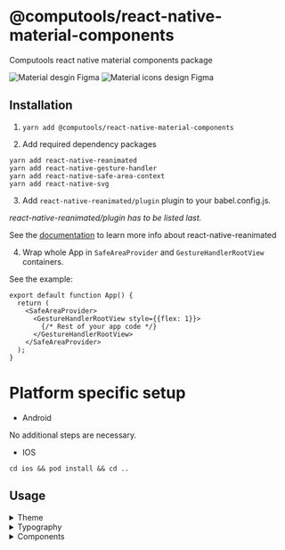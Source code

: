# @computools/react-native-material-components

Computools react native material components package

![Material desgin Figma](https://www.figma.com/design/MY4zoWhMQUMOMIfBGcgSpy/Material-3-Design-Kit-(Community)?node-id=47909-2&p=f&t=Fo0xFwhmWhLMqS8Z-0)
![Material icons design Figma](https://www.figma.com/design/siKJo238QbcA9I2EqYMZ9y/Material-Design-Icons-(Community)?node-id=2402-2207&node-type=canvas&t=xqHD7AwdyHpKWsur-0)

## Installation

1. ```yarn add @computools/react-native-material-components```

2. Add required dependency packages
```
yarn add react-native-reanimated
yarn add react-native-gesture-handler
yarn add react-native-safe-area-context
yarn add react-native-svg
```

3. Add ```react-native-reanimated/plugin``` plugin to your babel.config.js.

_react-native-reanimated/plugin has to be listed last._

See the [documentation](https://docs.swmansion.com/react-native-reanimated/) to learn more info about react-native-reanimated

4. Wrap whole App in ```SafeAreaProvider``` and ```GestureHandlerRootView``` containers.

See the example:

```
export default function App() {
  return (
    <SafeAreaProvider>
      <GestureHandlerRootView style={{flex: 1}}>
        {/* Rest of your app code */}
      </GestureHandlerRootView>
    </SafeAreaProvider>
  );
}
```

# Platform specific setup

- Android

No additional steps are necessary.

- IOS

```cd ios && pod install && cd ..```

## Usage
<details><summary>Theme</summary>
<br />

## Basic usage

You don't need extra steps to use the default theme via whole app. The default theme is ***light***.


## Custom Theme

**You need to wrap whole app in ```MaterialComponentsProvider```**

This library provides an opportunity to automatically create themes from target colors. ```buildThemesFromColors``` function takes theme colors and returns light and dark themes.
Each theme color must be one of the next color formats: hex, rgb or rgba.

_See the example:_
```
import {buildThemesFromColors, type ThemeColors} from '@computools/react-native-material-components';

export const themeColors: ThemeColors = {
  primary: '#2e5242',
  secondary: '#e28f00',
  tertiary: '#cb7375',
  error: '#E4122B',
  neutral: '#d7a0a6',
  neutralVariant: '#ecece8',
};

const themes = buildThemesFromColors(themeColors);

export default function App() {
  return (
    <MaterialComponentsProvider theme={themes.lightTheme}>
     {/* Rest of your app code */}
    </MaterialComponentsProvider>
  );
}
```

Also, you can create a custom theme manually and pass it as a property to the MaterialComponentsProvider component. (hint: Check Theme interface provided by the library)

## Themes provided via the library

This library provides _dark_ and _light_ themes e.g. on iOS 13+ and Android 10+, you can get user's preferred color scheme ('dark' or 'light') with the ([Appearance API](https://reactnative.dev/docs/appearance)).

**You need to wrap whole app in ```MaterialComponentsProvider```**

```
import {useColorScheme} from 'react-native';
import {MaterialComponentsProvider, DarkTheme, LightTheme} from '@computools/react-native-material-components';

export default function App() {
  const scheme = useColorScheme();

  return (
    <MaterialComponentsProvider theme={scheme === 'dark' ? DarkTheme : LightTheme}>
      {/* Rest of your app code */}
    </MaterialComponentsProvider>
  );
};
```

## Using the current Theme in your own components

To gain access to the theme in any component you can use the useTheme hook. It returns the theme object:

```
import React from 'react';
import {TouchableOpacity, Text, TouchableOpacityProps} from 'react-native';
import {useTheme} from '@computools/react-native-material-components';

export const MySubmitButton: React.FC<TouchableOpacityProps> = ({style, ...props}) => {
  const {primary} = useTheme();

  return (
    <TouchableOpacity style={[{backgroundColor: primary.container}, style]} {...props}>
      <Text>Submit</Text>
    </TouchableOpacity>
  );
}
```
</details>
<details><summary>Typography</summary>

## Basic usage

The default font used in this library is Roboto. While no additional setup is required for Android, you will need to perform a few extra steps to configure it on iOS.

### Android

No additional steps are needed for Android. The Roboto font is bundled and ready to use.

### IOS

1. Create the ```react-native.config.js``` file

In the root of your project, create a ```react-native.config.js``` file with the following content:

```
module.exports = {
    assets: ['node_modules/react-native-material-components/ios/fonts'],
};
```

2. Run the Asset Linking Command

Run ```npx react-native-asset```

This will automatically:
- Copy the fonts into the iOS project.
- Add the fonts to the Info.plist file.

3. Rebuild the project

## Custom Typography

**You need to wrap whole app in ```MaterialComponentsProvider```**

You can create a custom typography styles and pass it as a typography property to the MaterialComponentsProvider component.

_See the example:_
```
import {MaterialComponentsProvider, materialTypography, MaterialTypography} from '@computools/react-native-material-components';

const typographyStyles: MaterialTypography = {...materialTypography, bodyMedium: {...materialTypography.bodyMedium, fontFamily: 'Montserrat-Medium'}}

export default function App() {
  return (
    <MaterialComponentsProvider typography={typographyStyles}>
     {/* Rest of your app code */}
    </MaterialComponentsProvider>
  );
}
```

## Using the current Typography in your own components

To gain access to the typography in any component you can use the useTypography hook. It returns the material typography styles object:

```
import React, {PropsWithChildren} from 'react';
import {TouchableOpacity, Text} from 'react-native';
import {useTypography} from '@computools/react-native-material-components';

export const AppBodyLargeText: React.FC<PropsWithChildren> = ({children}) => {
  const {bodyLarge} = useTypography();

  return <Text style={bodyLarge}>{children}</Text>;
}
```
</deatils>
</details>
<details><summary>Components</summary>
<br />
<details><summary>Activity Indicators</summary>
<br />
<details><summary>Circular Activity Indicator</summary>
<br />

**Properties**

| name | description | type | default |
| ------ | ------ | ------ | ----|
| progress | set up progress if you want to determinate the indicator (from 0 to 100) | number | - |
| size | - | number | 120 |
| strokeWidth | - | number | 0.04 of the size |
| trackColor | - | ColorValue | - |
| indicatorColor | - | ColorValue | - |
| determinateAnimationDuration | - | number | 1000 |
| indeterminateAnimationDuration | - | number | 800 |

![circular activity indicator gif](https://ik.imagekit.io/Computools/rn-material-components/circular-indicator-gif.gif?updatedAt=1705066319093)
</details>
<details><summary>Linear Activity Indicator</summary>
<br />

**Properties**

| name | description | type | default |
| ------ | ------ | ------ | ----|
| progress | set up progress if you want to determinate the indicator (from 0 to 100) | number | - |
| trackHeight | - | number | 4 |
| indicatorWidthCoeff | from 0 to 1 | number | 0.7 |
| trackColor | - | ColorValue | - |
| indicatorColor | - | ColorValue | - |
| determinateAnimationDuration | - | number | 1000 |
| indeterminateAnimationDuration | - | number | 1500 |

![linear activity indicator gif](https://ik.imagekit.io/Computools/rn-material-components/linear-indicator-gif.gif?updatedAt=1705066319092)
</details>
</details>
<details><summary>App Bars</summary>
<br />
<details><summary>Bottom App Bar</summary>
<br />

**Properties**

| name | description | type | default |
| ------ | ------ | ------ | ----|
| iconButtons | required | IconButtonProps[] | - |
| scrollDirection | UP or DOWN | sharedValue<ScrollDirection> | UP |
| FabIcon | Pass an icon to show FAB | React.FC | - |
| fabLabel | - | string | - |
| animationDelay | - | number | 80 |
| animationDumping | - | number | 20 |
| onFabPress | - | () => void | - |

To enable animation on scroll use ScrollView from Animated, create a shared value with a ScrollDirection value, scrollContext with a number value and manage them onScroll.

See the example:
```
export const MyComponent: React.FC = () => {
  const scrollDirection = useSharedValue(ScrollDirection.UP);
  const scrollContext = useSharedValue(0);

  const onScroll = (e: NativeSyntheticEvent<NativeScrollEvent>) => {
    const currentOffsetY = e.nativeEvent.contentOffset.y;

    if (currentOffsetY <= 0 || currentOffsetY < scrollContext.value) {
      scrollDirection.value = ScrollDirection.UP;
    } else if (currentOffsetY >= scrollContext.value) {
      scrollDirection.value = ScrollDirection.DOWN;
    }

    scrollContext.value = currentOffsetY;
  };

  return (
    <>
      <Animated.ScrollView onScroll={onScroll}>
        <!-- scrollview content -->
      </Animated.ScrollView>
      <BottomAppBar scrollDirection={scrollDirection} />
    </>
  )
}

```

![bottom app bar](https://ik.imagekit.io/Computools/rn-material-components/bottom-app-bar.gif?updatedAt=1734086950022)

</details>
<details><summary>Top App Bars</summary>
<br />

To enable animation on scroll use ScrollView from Animated, create a shared value with ScrollStatus (0 if top is reached, 1 if target offset reached) value and manage it onScroll.

See the example:
```
export const MyComponent: React.FC = () => {
  const scrollStatus = useSharedValue(0);

  const onScroll = (e: NativeSyntheticEvent<NativeScrollEvent>) => {
    if (e.nativeEvent.contentOffset.y > 10) { // 10 is offset treashold when top app bar changes background color
      scrollStatus.value = 1;
    } else if (e.nativeEvent.contentOffset.y <= 10) {
      scrollStatus.value = 0;
    }
  };

  return (
    <>
      <Animated.ScrollView onScroll={onScroll}>
        <!-- scrollview content -->
      </Animated.ScrollView>
      <TopAppBar scrollStatus={scrollStatus} />
    </>
  )
}
```

![animated top app bar](https://ik.imagekit.io/Computools/rn-material-components/animated-top-app-bar.gif?updatedAt=1734088599114)

<details><summary>Center Aligned Top App Bar</summary>
<br />

**Properties**

| name | description | type | default |
| ------ | ------ | ------ | ----|
| title | required | string | - |
| StartIcon | - | React.FC | - |
| EndIcon | - | React.FC | - |
| scrollStatus | 1 - scrolled down (backgoround color will changed); 0 - non-scrolled, top is reached | SharedValue<number> | - |
| iconProps | - | T | - |
| titleStyle | - | TextStyle | - |
| defaultColor | - | ColorValue | - |
| scrolledColor | - | ColorValue | - |
| animationDuration | - | number | - |

![center aligned top app bar](https://ik.imagekit.io/Computools/rn-material-components/center_aligned_top_app_bar.png?updatedAt=1734088249862)
</details>
<details><summary>Top App Bar</summary>
<br />

**Properties**

| name | description | type | default |
| ------ | ------ | ------ | ----|
| title | required | string | - |
| size | SMALL, MEDIUM, LARGE | TopAppBarSize | - |
| StartIcon | - | React.FC | - |
| actions | - | IconButtonProps<T>[] | - |
| scrollStatus | 1 - scrolled down (backgoround color will changed); 0 - non-scrolled, top is reached | SharedValue<number> | - |
| iconProps | - | T | - |
| titleStyle | - | TextStyle | - |
| defaultColor | - | ColorValue | - |
| scrolledColor | - | ColorValue | - |
| animationDuration | - | number | - |

![small top app bar](https://ik.imagekit.io/Computools/rn-material-components/small_top_app_bar.png?updatedAt=1734088346321)
![medium top app bar](https://ik.imagekit.io/Computools/rn-material-components/medium_top_app_bar.png?updatedAt=1734088346249)
![large top app bar](https://ik.imagekit.io/Computools/rn-material-components/large_top_app_bar.png?updatedAt=1734088346230)

</details>
</details>
</details>
<details><summary>Badge</summary>
</br>

**Properties**
| name | description | type | default |
| ------ | ------ | ------ | ----|
| value | required | string | - |
| valueStyle | - | TextStyle | - |

![badge light theme](https://ik.imagekit.io/Computools/rn-material-components/badge_light.png?updatedAt=1733926687727)
![badge dark theme](https://ik.imagekit.io/Computools/rn-material-components/badge_dark.png?updatedAt=1733926687741)
</details>
<details><summary>Buttons</summary>
<br />
<details><summary>Common buttons</summary>
<br />

**Components**

- ```TextButton```
- ```FilledButton```
- ```OutlinedButton```
- ```ElevatedButton```
- ```TonalButton```

**Properties**

| name | description | type | default |
| ------ | ------ | ------ | ----|
| title | required | string | - |
| StartIcon | - | React.FC<T> | - |
| EndIcon | - | React.FC<T> | - |
| iconProps | - | T | - |
| titleStyle | - | StyleProp<TextStyle | - |

![common buttons](https://ik.imagekit.io/Computools/rn-material-components/common_buttons.png?updatedAt=1730123562488)
</details>
<details><summary>Icon buttons</summary>
<br />

**Components**

- ```StandartIconButton```
- ```FilledIconButton```
- ```OutlinedIconButton```
- ```TonalIconButton```

**Properties**

| name | description | type | default |
| ------ | ------ | ------ | ----|
| Icon | required | React.FC<T> | - |
| size | - | number | - |
| selectedIcon | - | React.FC<T> | - |
| selected | - | boolean | false |
| iconProps | - | T | - |

![icon buttons](https://ik.imagekit.io/Computools/rn-material-components/icon_buttons.png?updatedAt=1730123727799)
</details>
<details><summary>Floatin action button</summary>
<br />

**Properties**

| name | description | type | default |
| ------ | ------ | ------ | ----|
| type | PRIMARY, SECONDARY, TERTIARY, SURRFACE | FloatingActionButtonType | PRIMARY |
| label | - | string | - |
| extended | Enables control over label visibility with animation. If set to true, the label remains constantly visible; otherwise, it appears or hides with an animation based on specific conditions | true | - |
| size | SMALL, BIG | FloatingActionButtonSize | SMALL |
| iconProps | - | T | - |
| Icon | - | React.FC<T> | - |
| labelStyle | - | StyleProp<TextStyle> | - |

![fab](https://ik.imagekit.io/Computools/rn-material-components/fab.gif?updatedAt=1730123868550)
</details>
<details><summary>Segmented button</summary>
<br />

**Properties**

| name | description | type | default |
| ------ | ------ | ------ | ----|
| segments | required |  ButtonSegment<T, U>[] | - |
| selected | required | T[] | - |
| onSegmentPress | required |(value: T[] | ((currValues: T[]) => T[])) => void | - |
| disabled | - | boolean | false |
| multiSelectionEnabled | - | boolean | false |
| withCheckmark |  Enables control over checkmark visibility with selected segment. | boolean | true |
| iconSize | - | number | 18 |
| iconColor | - | ColorValue | - |
| iconColor | - | ColorValue | - |
| rippleColor | - | ColorValue | - |
| labelStyle | - | StyleProp<TextStyle> | - |

![segmented buttons](https://ik.imagekit.io/Computools/rn-material-components/segmented_button_single.gif?updatedAt=1730123815131)
</details>
</details>
<details><summary>Cards</summary>
<br />
<details><summary>Filled Card</summary>
<br />

Filled card is non-touchable.
<br />

**Properties**

| name | description | type | default |
| ------ | ------ | ------ | ---- |
| children | - | ReactNode | - |

![card](https://ik.imagekit.io/Computools/rn-material-components/filled-card.png?updatedAt=1705074211963)
</details>

<details><summary>Outlined Card</summary>
<br />

Outlined card is non-touchable.
<br />

**Properties**

| name | description | type | default |
| ------ | ------ | ------ | ---- |
| children | - | ReactNode | - |

![outlined card](https://ik.imagekit.io/Computools/rn-material-components/outlined-card.png?updatedAt=1705074212036)
</details>

<details><summary>Elevated Card</summary>
<br />

Outlined card is touchable.
<br />

**Properties**

| name | description | type | default |
| ------ | ------ | ------ | ---- |
| children | - | ReactNode | - |

![card](https://ik.imagekit.io/Computools/rn-material-components/elevated-card.png?updatedAt=1705074211931)
</details>
</details>
<details><summary>Chips</summary>
<br />
<details><summary>Assist Chip</summary>
<br />

**Properties**

| name | description | type | default |
| ------ | ------ | ------ | ---- |
| label | required | string | - |
| elevated | - | boolean | false |
| LeadingIcon | - | React.FC | - |
| TrailingIcon | - | React.FC | - |
| leadingIconType | COMMON, FAVICON or BRANDED | IconType | COMMON |
| trailingIconType | COMMON, FAVICON or BRANDED | IconType | COMMON |
| leadingIconProps | - | T | - |
| trailingIconProps | - | T | - |
| iconSize | - | number | 18 |
| labelStyle | - | TextStyle | - |

![assist chips](https://ik.imagekit.io/Computools/rn-material-components/assist_chip.png?updatedAt=1734450064327)

</details>
<details><summary>Filter Chip</summary>
<br />

**Properties**

| name | description | type | default |
| ------ | ------ | ------ | ---- |
| label | required | string | - |
| selected | - | boolean | false |
| elevated | - | boolean | false |
| loading | Provide loading to show circle activity indicator instead of leading icon on loading | boolean |false |
| LeadingIcon | - | React.FC | - |
| TrailingIcon | - | React.FC | - |
| leadingIconProps | - | T | - |
| trailingIconProps | - | T | - |
| iconSize | - | number | 18 |
| activityIndicatorSize | - | number | 38 |

![filter chips](https://ik.imagekit.io/Computools/rn-material-components/filter_chip.png?updatedAt=1734450064378)
![filter chip loading state](https://ik.imagekit.io/Computools/rn-material-components/filter_chip_loading_state.gif?updatedAt=1734450161294)
</details>
<details><summary>Input Chip</summary>
<br />

**Properties**

| name | description | type | default |
| ------ | ------ | ------ | ---- |
| label | required | string | - |
| selected | - | boolean | false |
| imageUrl | Provide a url to show leading image. | string | - |
| LeadingIcon | - | React.FC | - |
| TrailingIcon | - | React.FC | - |
| leadingIconProps | - | T | - |
| trailingIconProps | - | T | - |
| iconSize | - | number | 18 |
| hasDefaultTrailingIcon | - | boolean | true |

![input chips](https://ik.imagekit.io/Computools/rn-material-components/input_chip.png?updatedAt=1734450064308)

</details>
<details><summary>Suggestion Chip</summary>
<br />

**Properties**

| name | description | type | default |
| ------ | ------ | ------ | ---- |
| label | required | string | - |
| selected | - | boolean | false |
| elevated | - | boolean | false |
| LeadingIcon | - | React.FC | - |
| TrailingIcon | - | React.FC | - |
| leadingIconProps | - | T | - |
| trailingIconProps | - | T | - |

![suggestion chips](https://ik.imagekit.io/Computools/rn-material-components/suggestion_chip.png?updatedAt=1734450064429)
</details>
</details>
<details><summary>Controls</summary>
<br />

<details><summary>Checkbox</summary>
<br />

**Properties**

| name | description | type | default |
| ------ | ------ | ------ | ---- |
| value | required | T | - |
| checked | required | boolean | - |
| onCheck | required | (value: T) => void | - |
| labelEnd | - | ReactNode | - |
| labelStart | - | ReactNode | - |
| checkedIcon | - | ReactNode | - |
| size | - | number | 28 |
| checkboxStyle | - | ViewStyle | - |
| errorColor | - | ColorValue | - |
| borderColor | - | ColorValue | - |
| checkedBorderColor | - | ColorValue | - |
| checkedBackgroundColor | - | ColorValue | - |
| errorAnimationDuration | - | number | 300 |

![checkbox gif](https://ik.imagekit.io/Computools/rn-material-components/checkbox.gif?updatedAt=1705332263293)
</details>
<details><summary>Radio Button</summary>
<br />

**Properties**

| name | description | type | default |
| ------ | ------ | ------ | ----|
| value | required | T | - |
| checked | required | boolean | - |
| onCheck | required | (value: T) => void | - |
| size | - | number | 24 |
| labelEnd | - | ReactNode | - |
| labelStart | - | ReactNode | - |
| animationDuration | - | number | 150 |
| indicatorStyle | - | ViewStyle | - |
| radioButtonStyle | - | ViewStyle | - |
| radioButtonColor | - | ColorValue | - |
| checkedRadioButtonColor | - | ColorValue | - |

![radio button gif](https://ik.imagekit.io/Computools/rn-material-components/radio-button.gif?updatedAt=1705324901706)
</details>

<details><summary>Switch</summary>
<br />

**Properties**

| name | description | type | default |
| ------ | ------ | ------ | ---- |
| value | required | boolean | - |
| onSwitch | required | (value: boolean) => void | - |
| labelEnd | - | ReactNode | - |
| labelStart | - | ReactNode | - |
| handleIcon | - | ReactNode | - |
| hideIconOnSwitchOff | - | boolean | true |
| handleActiveBorderColor | - | ColorValue | - |
| handleInactiveBorderColor | - | ColorValue | - |
| handleActiveBackgroundColor | - | ColorValue | - |
| handleInactiveBackgroundColor | - | ColorValue | - |
| trackActiveBorderColor | - | ColorValue | - |
| trackInactiveBorderColor | - | ColorValue | - |
| trackActiveBackgroundColor | - | ColorValue | - |
| trackInactiveBackgroundColor | - | ColorValue | - |
| style | - | ViewStyle | - |
| hanldeStyle | - | ViewStyle | - |
| trackStyle | - | ViewStyle | - |
| animationDuration | - | number | 220 |

![switch gif](https://ik.imagekit.io/Computools/rn-material-components/switch.gif?updatedAt=1705397969649)
</details>
</details>

<details><summary>Dialogs</summary>
<br />
<details><summary>Dialog</summary>
<br />

Wrapper component used in ```BasicDialog```. This library proides the opportunity to use ```Dialog``` to implement custom components.

**Methods**

| name | parameters | returns |
| ------ | ------ | ------ |
| show | none | void |
| close | none | void |
| isShowed | none | boolean |

_See the example how to use:_
```
import {Dialog, type DialogRef} from '@computools/react-native-material-components';

export const YourComponent = () => {
  const dialogRef = useRef<DialogRef>(null);

  return (
    {/* Rest of your app code */}
    <Button onPress={() => dialogRef.current.show()} />
    <Dialog ref={dialogRef}>
      <YourDialogContent />
    </Dialog>
     {/* Rest of your app code */}
  );
}
```

**Properties**

| name | description | type | default |
| ------ | ------ | ------ | ----|
| animationDuration | appearance/disappearance animation duration | number | 220 |

</details>
<details><summary>Basic Dialog</summary>
<br />

**Properties**

| name | description | type | default |
| ------ | ------ | ------ | ----|
| title | - | string | - |
| subtitle | - | string | - |
| firstActionTitle | - | string | - |
| secondActionTitle | - | string | - |
| onFirstActionPress | - | () | () => void |
| onSecondActionPress | - | () => void | - |
| titleStyle | - | TextStyle | - |
| subtitleStyle | - | TextStyle | - |
| prepend | - | ReactNde | - |
| append | - | ReactNde | - |

![basic dialog gif](https://ik.imagekit.io/Computools/rn-material-components/basic-dialog.gif?updatedAt=1729261989459)
</details>
<details><summary>Full screen Dialog</summary>
<br />

**Properties**
  animationDuration?: number;
  animationType?: AnimationType;

| name | description | type | default |
| ------ | ------ | ------ | ----|
| animationType | - | AnimationType | AnimationType.SLIDE |
| animationDuration | - | number | 330 |

![full screen dialog gif](https://ik.imagekit.io/Computools/rn-material-components/full-screen-dialog.gif?updatedAt=1729261989519)
</details>

<details><summary>Troubleshooting</summary>
<br />

## Modal unexpectedly reappear

In some cases, a modal may unexpectedly reappear after being closed, especially when certain actions like navigation functions are triggered during or immediately after the modal's closure. This happens because the UI thread can be busy handling other interactions (e.g., button presses, transitions), leading to a race condition where the modal is shown again.

To prevent this, you can use ```InteractionManager.runAfterInteractions```. This ensures that your actions (like navigation) are executed only after all ongoing interactions are finished, providing a smoother and more predictable user experience.


_See the example how to use:_
```
const onSubmitPress = async () => {
  const isSuccessfullySignedOut = await signOut();

  if (isSuccessfullySignedOut) {
    InteractionManager.runAfterInteractions(() => {
      navigation.dispatch(
        CommonActions.reset({
          index: 0,
          routes: [{name: MainStackRoutes.Welcome}],
        }),
      );
  });
}

}
```
</details>
</details>
<details><summary>Divider</summary>
<br />

**Properties**

| name | description | type | default |
| ------ | ------ | ------ | ---- |
| horizontal | - | boolean | true |

![divider](https://ik.imagekit.io/Computools/rn-material-components/divider.png?updatedAt=1705067870577)
</details>
<details><summary>Navigation</summary>
<br />
<details><summary>Nav Bar</summary>
<br />

**Properties**

| name | description | type | default |
| ------ | ------ | ------ | ---- |
| routes | required | NavBarRoute<T, Y>[] | - |
| activeRouteName | required | T | - |
| onRoutePress | required | (route: T) => void | - |
| damping | - | number | 20 |
| fixedLabelVisibility | - | boolean | false |
| scrollDirection | 'UP' or 'DOWN'. Use this propert to hide/show NavBar on scroll. | ScrollDirection | - |
| containerStyle | - | ViewStyle | false |

```
export interface NavBarRoute<T, Y> {
  name: T;
  icon: React.FC<Y>;
  selectedIcon: React.FC<Y>;

  label?: string;
  badge?: string;
  showBadge?: boolean;
  badgeSize?: BadgeSize;
  iconProps?: Y;
}
```

To enable animation on scroll use ScrollView from Animated, create a shared value with a ScrollDirection value, scrollContext with a number value and manage them onScroll.

See the example:
```
export const MyComponent: React.FC = () => {
  const scrollDirection = useSharedValue(ScrollDirection.UP);
  const scrollContext = useSharedValue(0);

  const onScroll = (e: NativeSyntheticEvent<NativeScrollEvent>) => {
    const currentOffsetY = e.nativeEvent.contentOffset.y;

    if (currentOffsetY <= 0 || currentOffsetY < scrollContext.value) {
      scrollDirection.value = ScrollDirection.UP;
    } else if (currentOffsetY >= scrollContext.value) {
      scrollDirection.value = ScrollDirection.DOWN;
    }

    scrollContext.value = currentOffsetY;
  };

  return (
    <>
      <Animated.ScrollView onScroll={onScroll}>
        <!-- scrollview content -->
      </Animated.ScrollView>
      <NavBar
        scrollDirection={scrollDirection}
        routes={routes}
        activeRouteName={activeRouteName}
        onRoutePress={setRoute}
      />
    </>
  )
}

```

![nav bar](https://ik.imagekit.io/Computools/rn-material-components/nav_bar.gif?updatedAt=1735922886681)
![anim nav bar](https://ik.imagekit.io/Computools/rn-material-components/anim_nav_bar.gif?updatedAt=1735922886792)

</details>
<details><summary>Tabs</summary>
<br />

Each Tabs accepts the required property ```tabs```, an array of the Tab interface.

```
export interface Tab<T, Y> extends Omit<TouchableOpacityProps, 'onPress'> {
  routeName: T;

  title?: string;
  icon?: React.FC<Y>;
  iconProps?: Y;
  titleStyle?: TextStyle;

  onPress: (routeName: T) => void;
}
```

<br />

To make the indicator responsive to scrolling, handle the scrollAnim state in the parent component and pass it as a prop to the Tabs component. This allows for seamless synchronization between the scrolling behavior and the indicator movement.

See the example:

```
const ParentComponent = () => {
  const {width: windowWidth} = useWindowDimensions();

  const acitveViewAnim = useSharedValue(0);
  const scrollViewRef = React.useRef<AnimatedScrollView>(null);

  const tabs: Tab[] = [<--- your tabs --->]
  const maxOutput = 1 / tabs.lenght; // The maximum output is calculated as 1 / tabsCount, where tabsCount represents the total number of tabs.

  const handleScrollToScreen1 = () => {
    acitveViewAnim.value = withTiming(0);
    scrollViewRef.current?.scrollTo({x: 0});
  };

  const handleScrollToScreen2 = () => {
    acitveViewAnim.value = withTiming(maxOutput);
    scrollViewRef.current?.scrollToEnd();
  };


  const scrollHandler = useAnimatedScrollHandler(
    {
      onScroll: (e) => {
        acitveViewAnim.value = interpolate(e.contentOffset.x, [0, windowWidth], [0, maxOutput]);
      },
      onEndDrag: (e) => {
        if (e.contentOffset.x > maxOutput) {
          runOnJS(handleScrollToScreen2)();
        } else {
          runOnJS(handleScrollToScreen1)();
        }
      },
    },
    [windowWidth]
  );

  return (
    <SecondaryTabs scrollAnim={acitveViewAnim} tabs={tabs}/>
    <Animated.ScrollView horizontal ref={scrollViewRef} bounces={false} showsHorizontalScrollIndicator={false} onScroll={scrollHandler}>
      <Text style={{width: windowWidth, paddingStart: 20}}>Screen 1</Text>
      <Text style={{width: windowWidth, paddingStart: 20}}>Screen 2</Text>
    </Animated.ScrollView>
  )
};
```

<details><summary>Primary Tabs</summary>
<br />

**Properties**

| name | description | type | default |
| ------ | ------ | ------ | ---- |
| tabs | required | Tab<T, Y>[] | - |
| activeTab | The active tab is managed through the state. Pass the activeTab prop to enable the active tab indicator animation when scrollAnim is not provided. | T | - |
| scrollAnim | The indicator progresses from 0 to 1 / tabs.length. To make the indicator responsive to scrolling, refer to the "Tabs" section above for more details. | SharedValue<number> | - |
| badgeSize | - | SMALL or BIG | BIG |
| animConfig | - |  (routeName: T) => void | - |
| tabIconProps | - | Y | - |
| tabStyle | - | ViewStyle | - |
| badgeStyle | - | ViewStyle | - |
| indicatorStyle | - | ViewStyle | - |
| indicatorContainerStyle | - | ViewStyle | - |
| tabsContainerStyle | - | ViewStyle | - |
| tabInnerContentStyle | - | ViewStyle | - |
| tabTitleStyle | - | TextStyle | - |

![primary tabs](https://ik.imagekit.io/Computools/rn-material-components/primary_tabs.gif?updatedAt=1735922886826)
![primary tabs with badges](https://ik.imagekit.io/Computools/rn-material-components/secondary_tabs_with_badges.png?updatedAt=1735922619925)

</details>
<details><summary>Secondary Tabs</summary>
<br />

**Properties**

| name | description | type | default |
| ------ | ------ | ------ | ---- |
| tabs | required | Tab<T, Y>[] | - |
| activeTab | The active tab is managed through the state. Pass the activeTab prop to enable the active tab indicator animation when scrollAnim is not provided. | T | - |
| scrollAnim | The indicator progresses from 0 to 1 / tabs.length. To make the indicator responsive to scrolling, refer to the "Tabs" section above for more details. | SharedValue<number> | - |
| badgeSize | - | SMALL or BIG | BIG |
| animConfig | - |  (routeName: T) => void | - |
| tabIconProps | - | Y | - |
| tabStyle | - | ViewStyle | - |
| badgeStyle | - | ViewStyle | - |
| indicatorStyle | - | ViewStyle | - |
| tabsContainerStyle | - | ViewStyle | - |
| tabInnerContentStyle | - | ViewStyle | - |
| tabTitleStyle | - | TextStyle | - |

![secondary tabs](https://ik.imagekit.io/Computools/rn-material-components/secondart_tabs.gif?updatedAt=1735922886638)
![secondary tabs with badges](https://ik.imagekit.io/Computools/rn-material-components/primary_tabs_with_badges.png?updatedAt=1735922619944)

</details>
</details>
</details>
<details><summary>Sheets</summary>
<br />
<details><summary>Bottom Sheet</summary>

**Properties**

| name | description | type | default |
| ------ | ------ | ------ | ---- |
| header | | ReactNode | - |
| children | - | ReactNode | - |
| modalHeightCoeff | - | number | 0.4 |
| animationDuration | - | number | 300 |
| headerStyle | - | ViewStyle | - |
| backdropStyle | - | ViewStyle | - |
| dragHandleStyle | - | ViewStyle | - |

### Usage

1. Create a ref for a bottom sheet of the BottomSheetRef interface.
2. Pass the bottom sheet ref as ref prop to ```BottomSheet```.
3. Call ```toggle()``` method from ```ref.current``` to open/close the Bottom Sheet or ```expand()``` to expand the Bottom Sheet completely.

See the example:

```
import {BottomSheet, type BottomSheetRef} from '@computools/react-native-material-components';

export const MyScreen = () => {
  const bottomSheetRef = React.useRef<BottomSheetRef>(null);

  const toggleBottomSheet = () => ref.current?.toggle();

  return (
    <>
      <View style={styles.container}>
        <Text onPress={toggleBottomSheet}>TOGGLE BOTTOM SHEET</Text>
      </View>
      <BottomSheet ref={ref}>
        {/* Bottom sheet content here */}
      </BottomSheet>
    </>
  );
}
```

**Note:** If you want to use scrollable components as children of Bottom Sheet you need to import them from react-native-gesture-handler. Otherwise they won't scroll on Android.

![left side sheet](https://ik.imagekit.io/Computools/rn-material-components/left-side-sheet.gif?updatedAt=1706170982231)
</details>
<details><summary>Side Sheet</summary>

**Properties**

| name | description | type | default |
| ------ | ------ | ------ | ---- |
| children | - | ReactNode | - |
| stickySide | - | 'right' or 'left | 'right' |
| modalWidthCoeff | up to 1 | number | 0.85 |
| animationDuration | - | number | 300 |
| backdropStyle | - | ViewStyle | - |

### Usage

1. Create a ref for a side sheet of the SideSheetRef interface.
2. Pass the side sheet ref as ref prop to ```SideSheet```.
3. Call ```toggle()``` method from ```ref.current``` to open/close the Side Sheet.

See the example:

```
import {SideSheet, type SideSheetRef} from '@computools/react-native-material-components';

export const MyScreen = () => {
  const sideSheetRef = React.useRef<SideSheetRef>(null);

  const toggleSideSheet = () => ref.current?.toggle();

  return (
    <>
      <View style={styles.container}>
        <Text onPress={toggleSideSheet}>TOGGLE SIDE SHEET</Text>
      </View>
      <SideSheet ref={ref}>
        {/* Side sheet content here */}
      </SideSheet>
    </>
  );
}
```

**Note:** If you want to use scrollable components as children of Side Sheet you need to import them from react-native-gesture-handler. Otherwise they won't scroll on Android.

![left side sheet](https://ik.imagekit.io/Computools/rn-material-components/left-side-sheet.gif?updatedAt=1706170982231)
![right side sheet](https://ik.imagekit.io/Computools/rn-material-components/right-side-sheet.gif?updatedAt=1706171192408)
</details>
</details>
<details><summary>Sliders</summary>
<br />
<details><summary>Slider</summary>
<br />

**Properties**

| name | description | type | default |
| ------ | ------ | ------ | ---- |
| max | required | number | - |
| min | required | number | - |
| value | - | number | 0 |
| step | The slider operates in discrete mode when a step value is provided. | number | - |
| onChangeValue | - | (value: number) => void | - |
| disabled | - | boolean | false |
| centered | The slider operates in centered mode when a centered props is true | number | boolean | false |
| damping | Controls thumb animation when a track point is pressed. | number | 20 |
| valueHeight | - | number | 44 |
| thumbWidthActive | - | number | 2 |
| thumbWidthInactive | - | number | 4 |
| thumbStyle | - | ViewStyle | - |
| valueStyle | - | ViewStyle | - |
| indicatorStyle | - | ViewStyle | - |
| trackPointStyle | - | ViewStyle | - |
| trackPointsStyle | - | ViewStyle | - |
| filledTrackStyle | - | ViewStyle | - |
| remainingTrackStyle | - | ViewStyle | - |

![continuous slider](https://ik.imagekit.io/Computools/rn-material-components/continuous-slider.gif?updatedAt=1734970059184)
![centered slider](https://ik.imagekit.io/Computools/rn-material-components/centered-slider.gif?updatedAt=1734970059052)
![discrete slider](https://ik.imagekit.io/Computools/rn-material-components/discrete-slider.gif?updatedAt=1734970059069)

</details>
<details><summary>Range Slider</summary>
<br />

**Properties**

| name | description | type | default |
| ------ | ------ | ------ | ---- |
| max | required | number | - |
| min | required | number | - |
| range | The first element represents the minimum value, and the second represents the maximum value. The range must have exactly two elements, with the minimum value less than or equal to the maximum value. | number | - |
| step | The slider operates in discrete mode when a step value is provided. | number | - |
| onChangeValue | - | (value: number) => void | - |
| disabled | - | boolean | false |
| centered | The slider operates in centered mode when a centered props is true | number | boolean | false |
| damping | Controls thumb animation when a track point is pressed. | number | 20 |
| valueHeight | - | number | 44 |
| thumbWidthActive | - | number | 2 |
| thumbWidthInactive | - | number | 4 |
| thumbStyle | - | ViewStyle | - |
| valueStyle | - | ViewStyle | - |
| indicatorStyle | - | ViewStyle | - |
| trackPointStyle | - | ViewStyle | - |
| trackPointsStyle | - | ViewStyle | - |
| filledTrackStyle | - | ViewStyle | - |
| remainingTrackStyle | - | ViewStyle | - |

![range slider](https://ik.imagekit.io/Computools/rn-material-components/range-slider.gif?updatedAt=1734970059452)
![discrete range slider](https://ik.imagekit.io/Computools/rn-material-components/continuous-slider.gif?updatedAt=1734970059184)

</details>
</details>
<details><summary>Snackbar</summary>
<br />

**Properties**

| name | description | type | default |
| ------ | ------ | ------ | ---- |
| content | Required. Snackbar supporting text | string | - |
| action | Title for action button | string | - |
| offset | Distance to the bottom | number | 64 |
| duration | - | number | 2000 |
| showCloseIcon | - | boolean | false |
| closeIconSize | - | number | 20 |
| closeIconColor | - | ColorValue | - |
| animationDuration | - | number | 500 |
| actionStyle | - | TextStyle | - |
| contentStyle | - | TextStyle | - |
| onActionPress | - | () => void | - |

![snackbar](https://ik.imagekit.io/Computools/rn-material-components/snackbar.png?updatedAt=1704887400534)
![snackbar with icon](https://ik.imagekit.io/Computools/rn-material-components/snackbar-with-icon.png?updatedAt=1704887400512)
![snackbar gif](https://ik.imagekit.io/Computools/rn-material-components/snackbar-gif.gif?updatedAt=1704887530020)
</details>
<details><summary>Text Inputs</summary>
<br />

**Properties**

| name | description | type | default |
| ------ | ------ | ------ | ---- |
| label | Required | string | - |
| disabled | - | boolean | - |
| errorText | - | string | - |
| suportingText | - | string | - |
| leadingIcon | - | React.FC<T> | - |
| trailingIcon | - | React.FC<T> | - |
| leadingIconProps | - | T | - |
| trailingIconProps | - | T | - |
| leadingComponent | - | ReactNode | - |
| trailingComponent | - | ReactNode | - |
| labelStyle | - | ViewStyle | - |
| supportingTextStyle | - | TextStyle | - |
| innerContainerStyle | - | ViewStyle | - |
| outerContainerStyle | - | ViewStyle | - |
| activeIndicatorStyle | - | ViewStyle | - |
| onOuterContainerLayout | - | (e: LayoutChangeEvent) => void | - |

<details><summary>Filled Input</summary>
<br />

![filled text input](https://ik.imagekit.io/Computools/rn-material-components/filled_text_input.png?updatedAt=1736357640156)
![filled text input animation](https://ik.imagekit.io/Computools/rn-material-components/filled_text_input.gif?updatedAt=1736357640313)

</deatils>
<details><summary>Outlined Input</summary>
<br />

![outlined text input](https://ik.imagekit.io/Computools/rn-material-components/outlined_text_input.png?updatedAt=1736357640133)
![outlined text input animation](https://ik.imagekit.io/Computools/rn-material-components/outlined-text-input.gif?updatedAt=1736357640468)

</deatils>
</deatils>
</deatils>

## Contributing

See the [contributing guide](CONTRIBUTING.md) to learn how to contribute to the repository and the development workflow.

## License

MIT

---

Made with [create-react-native-library](https://github.com/callstack/react-native-builder-bob)
